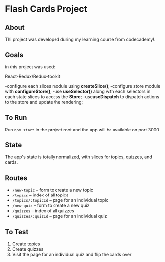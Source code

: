 # Flash Cards Project

## About 
Thi project was developed during my learning course from codecademy!.

## Goals 

In this project was used:
 
 React-Redux/Redux-toolkit

 -configure each slices module using <b>createSlice()</b>;
 -configure store module with <b>configureStore()</b>;
 -use <b>useSelector()</b> along with each selectors in each  state slices to access the <b>Store</b>;
 -use<b>useDispatch</b> to dispatch actions to the store and update the rendering;

 ## To Run

Run `npm start` in the project root and the app will be available on port 3000.

## State

The app's state is totally normalized, with slices for topics, quizzes, and cards.

## Routes

- `/new-topic` – form to create a new topic
- `/topics` – index of all topics
- `/topics/:topicId` – page for an individual topic
- `/new-quiz` – form to create a new quiz
- `/quizzes` – index of all quizzes
- `/quizzes/:quizId` – page for an individual quiz

## To Test

1. Create topics
2. Create quizzes
3. Visit the page for an individual quiz and flip the cards over